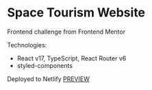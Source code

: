 # Space Tourism Website

Frontend challenge from Frontend Mentor

Technologies:

- React v17, TypeScript, React Router v6
- styled-components

Deployed to Netlify [PREVIEW](https://objective-volhard-90a322.netlify.app)
